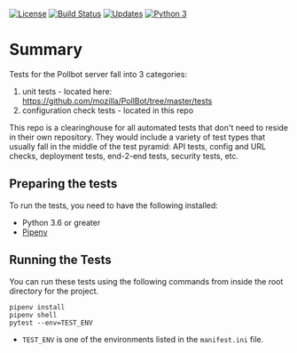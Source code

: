 [![License](https://img.shields.io/badge/License-Apache%202.0-blue.svg)](https://github.com/mozilla-services/pollbot-integration-tests/blob/master/LICENSE)
[![Build Status](https://travis-ci.org/mozilla-services/pollbot-integration-tests.svg?branch=master)](https://travis-ci.org/mozilla-services/pollbot-integration-tests)
[![Updates](https://pyup.io/repos/github/mozilla-services/pollbot-integration-tests/shield.svg)](https://pyup.io/repos/github/mozilla-services/pollbot-integration-tests/)
[![Python 3](https://pyup.io/repos/github/mozilla-services/pollbot-integration-tests/python-3-shield.svg)](https://pyup.io/repos/github/mozilla-services/pollbot-integration-tests/)

# Summary
Tests for the Pollbot server fall into 3 categories:

1. unit tests - located here: https://github.com/mozilla/PollBot/tree/master/tests
2. configuration check tests - located in this repo

This repo is a clearinghouse for all automated tests that don't need
to reside in their own repository.  They would include a variety of
test types that usually fall in the middle of the test pyramid: API
tests, config and URL checks, deployment tests, end-2-end tests,
security tests, etc.

## Preparing the tests

To run the tests, you need to have the following installed:

* Python 3.6 or greater
* [Pipenv](https://pipenv.readthedocs.io/en/latest/)


## Running the Tests

You can run these tests using the following commands from inside the root directory for the project.

```shell
pipenv install
pipenv shell
pytest --env=TEST_ENV
```

* `TEST_ENV` is one of the environments listed in the `manifest.ini` file.
